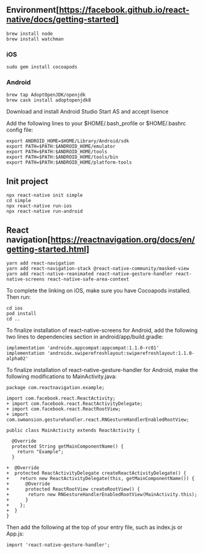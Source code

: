 ## Environment[https://facebook.github.io/react-native/docs/getting-started]
```
brew install node
brew install watchman
```
### iOS
```
sudo gem install cocoapods
```
### Android
```
brew tap AdoptOpenJDK/openjdk
brew cask install adoptopenjdk8
```
Download and install Android Studio
Start AS and accept lisence

Add the following lines to your $HOME/.bash_profile or $HOME/.bashrc config file:
```
export ANDROID_HOME=$HOME/Library/Android/sdk
export PATH=$PATH:$ANDROID_HOME/emulator
export PATH=$PATH:$ANDROID_HOME/tools
export PATH=$PATH:$ANDROID_HOME/tools/bin
export PATH=$PATH:$ANDROID_HOME/platform-tools
```

## Init project
```
npx react-native init simple
cd simple
npx react-native run-ios
npx react-native run-android
```
## React navigation[https://reactnavigation.org/docs/en/getting-started.html]
```
yarn add react-navigation
yarn add react-navigation-stack @react-native-community/masked-view
yarn add react-native-reanimated react-native-gesture-handler react-native-screens react-native-safe-area-context
```
To complete the linking on iOS, make sure you have Cocoapods installed. Then run:
```
cd ios
pod install
cd ..
```
To finalize installation of react-native-screens for Android, add the following two lines to dependencies section in android/app/build.gradle:
```
implementation 'androidx.appcompat:appcompat:1.1.0-rc01'
implementation 'androidx.swiperefreshlayout:swiperefreshlayout:1.1.0-alpha02'
```
To finalize installation of react-native-gesture-handler for Android, make the following modifications to MainActivity.java:
```
package com.reactnavigation.example;

import com.facebook.react.ReactActivity;
+ import com.facebook.react.ReactActivityDelegate;
+ import com.facebook.react.ReactRootView;
+ import com.swmansion.gesturehandler.react.RNGestureHandlerEnabledRootView;

public class MainActivity extends ReactActivity {

  @Override
  protected String getMainComponentName() {
    return "Example";
  }

+  @Override
+  protected ReactActivityDelegate createReactActivityDelegate() {
+    return new ReactActivityDelegate(this, getMainComponentName()) {
+      @Override
+      protected ReactRootView createRootView() {
+       return new RNGestureHandlerEnabledRootView(MainActivity.this);
+      }
+    };
+  }
}
```
Then add the following at the top of your entry file, such as index.js or App.js:
```
import 'react-native-gesture-handler';
```
